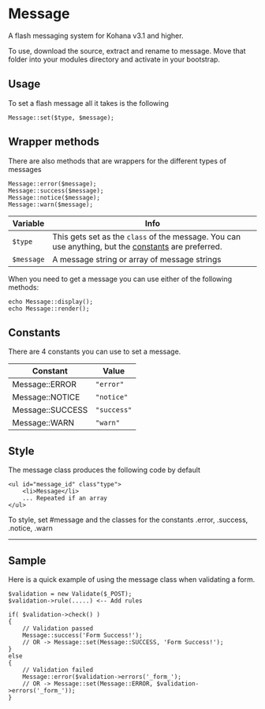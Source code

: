 # Message

A flash messaging system for Kohana v3.1 and higher.

To use, download the source, extract and rename to message. Move that folder into your modules directory and activate in your bootstrap.

## Usage
To set a flash message all it takes is the following
~~~
Message::set($type, $message);
~~~

## Wrapper methods
There are also methods that are wrappers for the different types of messages
~~~
Message::error($message);
Message::success($message);
Message::notice($message);
Message::warn($message);
~~~

| Variable | Info |
|----------|------|
|`$type` | This gets set as the `class` of the message. You can use anything, but the [constants](#constants) are preferred. |
|`$message` | A message string or array of message strings |

When you need to get a message you can use either of the following methods:
~~~
echo Message::display();
echo Message::render();
~~~

## Constants

There are 4 constants you can use to set a message.

| Constant | Value |
| -------- | ----- |
| Message::ERROR | `"error"` |
| Message::NOTICE | `"notice"` |
| Message::SUCCESS | `"success"` |
| Message::WARN | `"warn"` |

## Style
The message class produces the following code by default
~~~
<ul id="message_id" class"type">
	<li>Message</li>
	... Repeated if an array
</ul>
~~~

To style, set #message and the classes for the constants
.error, .success, .notice, .warn

-----

## Sample

Here is a quick example of using the message class when validating a form.

~~~
$validation = new Validate($_POST);
$validation->rule(.....) <-- Add rules

if( $validation->check() )
{
	// Validation passed
	Message::success('Form Success!');
	// OR -> Message::set(Message::SUCCESS, 'Form Success!');
}
else
{
	// Validation failed
	Message::error($validation->errors('_form_');
	// OR -> Message::set(Message::ERROR, $validation->errors('_form_'));
}
~~~
